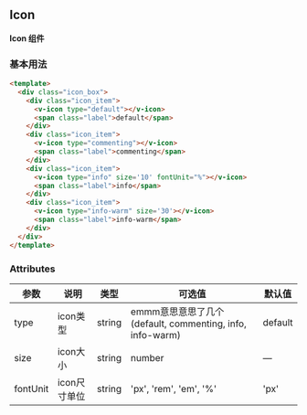 ## Icon
**Icon 组件**
### 基本用法
```html
<template>
  <div class="icon_box">
    <div class="icon_item">
      <v-icon type="default"></v-icon>
      <span class="label">default</span>
    </div>
    <div class="icon_item">
      <v-icon type="commenting"></v-icon>
      <span class="label">commenting</span>
    </div>
    <div class="icon_item">
      <v-icon type="info" size='10' fontUnit="%"></v-icon>
      <span class="label">info</span>
    </div>
    <div class="icon_item">
      <v-icon type="info-warm" size='30'></v-icon>
      <span class="label">info-warm</span>
    </div>
  </div>
</template>
```
### Attributes
| 参数      | 说明    | 类型      | 可选值       | 默认值   |
|---------- |-------- |---------- |-------------  |-------- |
| type  | icon类型    | string   | emmm意思意思了几个(default, commenting, info, info-warm) | default |
| size  | icon大小    | string | number   | — | 14 |
| fontUnit  | icon尺寸单位    | string   | 'px', 'rem', 'em', '%' | 'px' |
